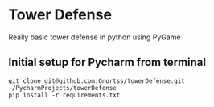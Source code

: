 # Tower Defense

Really basic tower defense in python using PyGame


## Initial setup for Pycharm from terminal
```
git clone git@github.com:Gnortss/towerDefense.git ~/PycharmProjects/towerDefense
pip install -r requirements.txt
```
